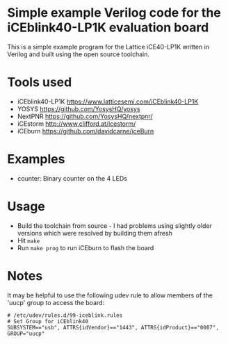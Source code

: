# Simple example Verilog code for the iCEblink40-LP1K evaluation board

This is a simple example program for the Lattice iCE40-LP1K written in Verilog and built using the open source toolchain.

# Tools used
* iCEblink40-LP1K https://www.latticesemi.com/iCEblink40-LP1K
* YOSYS https://github.com/YosysHQ/yosys
* NextPNR https://github.com/YosysHQ/nextpnr/
* iCEstorm http://www.clifford.at/icestorm/
* iCEburn https://github.com/davidcarne/iceBurn

# Examples
* counter: Binary counter on the 4 LEDs

# Usage
* Build the toolchain from source - I had problems using slightly older versions which were resolved by building them afresh
* Hit `make`
* Run `make prog` to run iCEburn to flash the board

# Notes
It may be helpful to use the following udev rule to allow members of the 'uucp' group to access the board:
```
# /etc/udev/rules.d/99-iceblink.rules
# Set Group for iCEblink40
SUBSYSTEM=="usb", ATTRS{idVendor}=="1443", ATTRS{idProduct}=="0007", GROUP="uucp"
```
